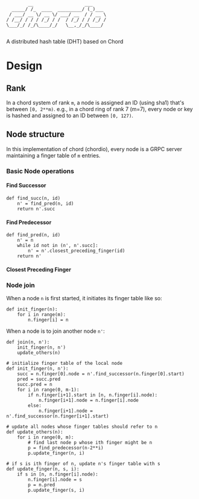 ```
        __                   ___     
  _____/ /_  ____  _________/ (_)___ 
 / ___/ __ \/ __ \/ ___/ __  / / __ \
/ /__/ / / / /_/ / /  / /_/ / / /_/ /
\___/_/ /_/\____/_/   \__,_/_/\____/ 
                                     
```

A distributed hash table (DHT) based on Chord

# Design

## Rank
In a chord system of rank `m`, a node is assigned an ID (using sha1) that's between `[0, 2**m)`.  e.g., in a chord ring of rank 7 (m=7), every node or key is hashed and assigned to an ID between `[0, 127)`.

## Node structure
In this implementation of chord (chordio), every node is a GRPC server maintaining a finger table of `m` entries.

### Basic Node operations
#### Find Successor
```
def find_succ(n, id)
    n' = find_pred(n, id)
    return n'.succ
```

#### Find Predecessor
```
def find_pred(n, id)
    n' = n
    while id not in (n', n'.succ]:
        n' = n'.closest_preceding_finger(id)
    return n'
```

#### Closest Preceding Finger

### Node join
When a node `n` is first started, it initiates its finger table like so:

```
def init_finger(n):
    for i in range(m):
        n.finger[i] = n
```

When a node is to join another node `n'`:
```
def join(n, n'):
    init_finger(n, n')
    update_others(n)
```

```
# initialize finger table of the local node
def init_finger(n, n'):
    succ = n.finger[0].node = n'.find_successor(n.finger[0].start)
    pred = succ.pred
    succ.pred = n
    for i in range(0, m-1):
        if n.finger[i+1].start in [n, n.finger[i].node):
            n.finger[i+1].node = n.finger[i].node
        else:
            n.finger[i+1].node = n'.find_successor(n.finger[i+1].start)
```

```
# update all nodes whose finger tables should refer to n
def update_others(n):
    for i in range(0, m):
        # find last node p whose ith finger might be n
        p = find_predecessor(n-2**i)
        p.update_finger(n, i)

# if s is ith finger of n, update n's finger table with s
def update_finger(n, s, i):
    if s in [n, n.finger[i].node):
        n.finger[i].node = s
        p = n.pred
        p.update_finger(s, i)
```
